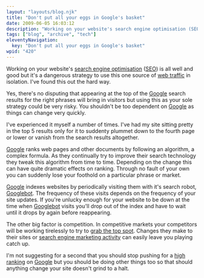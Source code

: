 ```yaml
---
layout: "layouts/blog.njk"
title: "Don't put all your eggs in Google's basket"
date: 2009-06-05 16:03:12
description: "Working on your website's search engine optimisation (SEO) is all well and good but it's a dangerous strategy to use this one source of web traffic in isolation"
tags: ["blog", "archive", "tech"]
eleventyNavigation:
  key: "Don't put all your eggs in Google's basket"
wpid: "420"
---
```


Working on your website's <a title="Search Engine Optimisation" href="https://www.chris-smith-web.com/wp/?page_id=11" target="_self">search engine optimisation</a> (<a title="SEO" href="https://www.chris-smith-web.com/wp/?page_id=11" target="_self">SEO</a>) is all well and good but it's a dangerous strategy to use this one source of <a title="Web Traffic" href="https://www.chris-smith-web.com/wp/?page_id=11" target="_self">web traffic</a> in isolation. I've found this out the hard way.

Yes, there's no disputing that appearing at the top of the <a title="Google UK" href="https://www.google.co.uk" target="_blank">Google</a> search results for the right phrases will bring in visitors but using this as your sole strategy could be very risky. You shouldn't be too dependent on <a title="Google UK" href="https://www.google.co.uk" target="_blank">Google</a> as things can change very quickly.

I've experienced it myself a number of times. I've had my site sitting pretty in the top 5 results only for it to suddenty plummet down to the fourth page or lower or vanish from the search results altogether.

<a title="Google UK" href="https://www.google.co.uk" target="_blank">Google</a> ranks web pages and other documents by following an algorithm, a complex formula. As they continually try to improve their search technology they tweak this algorithm from time to time. Depending on the change this can have quite dramatic effects on ranking. Through no fault of your own you can suddenly lose your foothold on a particular phrase or market.

<a title="Google UK" href="https://www.google.co.uk" target="_blank">Google</a> indexes websites by periodically visiting them with it's search robot, <a title="Googlebot" href="https://www.google.com/support/webmasters/bin/answer.py?answer=70897" target="_blank">Googlebot</a>. The frequency of these visits depends on the frequency of your site updates. If you're unlucky enough for your website to be down at the time when <a title="Googlebot" href="https://www.google.com/support/webmasters/bin/answer.py?answer=70897" target="_blank">Googlebot</a> visits you'll drop out of the index and have to wait until it drops by again before reappearing.

The other big factor is competition. In competitive markets your competitors will be working tirelessly to try to <a title="Grab the top spot!" href="https://www.chris-smith-web.com/wp/?page_id=11" target="_self">grab the top spot</a>. Changes they make to their sites or <a title="Search Engine Marketing" href="https://www.chris-smith-web.com/wp/?page_id=11" target="_self">search engine marketing activity</a> can easily leave you playing catch up.

I'm not suggesting for a second that you should stop pushing for a <a title="High Ranking" href="https://www.chris-smith-web.com/wp/?page_id=11" target="_self">high ranking</a> on <a title="Google UK" href="https://www.google.co.uk" target="_blank">Google</a> but you should be doing other things too so that should anything change your site doesn't grind to a halt.

